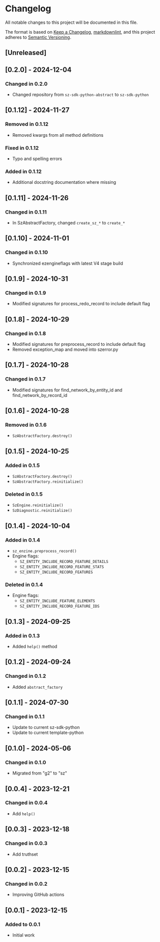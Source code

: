 # Changelog

All notable changes to this project will be documented in this file.

The format is based on [Keep a Changelog], [markdownlint],
and this project adheres to [Semantic Versioning].

## [Unreleased]

## [0.2.0] - 2024-12-04

### Changed in 0.2.0

- Changed repository from `sz-sdk-python-abstract` to `sz-sdk-python`

## [0.1.12] - 2024-11-27

### Removed in 0.1.12

- Removed kwargs from all method definitions

### Fixed in 0.1.12

- Typo and spelling errors

### Added in 0.1.12

- Additional docstring documentation where missing

## [0.1.11] - 2024-11-26

### Changed in 0.1.11

- In SzAbstractFactory, changed `create_sz_*` to `create_*`

## [0.1.10] - 2024-11-01

### Changed in 0.1.10

- Synchronized ezengineflags with latest V4 stage build

## [0.1.9] - 2024-10-31

### Changed in 0.1.9

- Modified signatures for process_redo_record to include default flag

## [0.1.8] - 2024-10-29

### Changed in 0.1.8

- Modified signatures for preprocess_record to include default flag
- Removed exception_map and moved into szerror.py

## [0.1.7] - 2024-10-28

### Changed in 0.1.7

- Modified signatures for find_network_by_entity_id and find_network_by_record_id

## [0.1.6] - 2024-10-28

### Removed in 0.1.6

- `SzAbstractFactory.destroy()`

## [0.1.5] - 2024-10-25

### Added in 0.1.5

- `SzAbstractFactory.destroy()`
- `SzAbstractFactory.reinitialize()`

### Deleted in 0.1.5

- `SzEngine.reinitialize()`
- `SzDiagnostic.reinitialize()`

## [0.1.4] - 2024-10-04

### Added in 0.1.4

- `sz_enzine.preprocess_record()`
- Engine flags:
  - `SZ_ENTITY_INCLUDE_RECORD_FEATURE_DETAILS`
  - `SZ_ENTITY_INCLUDE_RECORD_FEATURE_STATS`
  - `SZ_ENTITY_INCLUDE_RECORD_FEATURES`

### Deleted in 0.1.4

- Engine flags:
  - `SZ_ENTITY_INCLUDE_FEATURE_ELEMENTS`
  - `SZ_ENTITY_INCLUDE_RECORD_FEATURE_IDS`

## [0.1.3] - 2024-09-25

### Added in 0.1.3

- Added `help()` method

## [0.1.2] - 2024-09-24

### Changed in 0.1.2

- Added `abstract_factory`

## [0.1.1] - 2024-07-30

### Changed in 0.1.1

- Update to current sz-sdk-python
- Update to current template-python

## [0.1.0] - 2024-05-06

### Changed in 0.1.0

- Migrated from "g2" to "sz"

## [0.0.4] - 2023-12-21

### Changed in 0.0.4

- Add `help()`

## [0.0.3] - 2023-12-18

### Changed in 0.0.3

- Add truthset

## [0.0.2] - 2023-12-15

### Changed in 0.0.2

- Improving GitHub actions

## [0.0.1] - 2023-12-15

### Added to 0.0.1

- Initial work

[Keep a Changelog]: https://keepachangelog.com/en/1.0.0/
[markdownlint]: https://dlaa.me/markdownlint/
[Semantic Versioning]: https://semver.org/spec/v2.0.0.html
